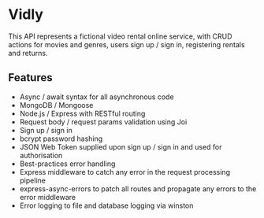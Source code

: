 # Vidly
This API represents a fictional video rental online service, with CRUD actions for movies and genres, users sign up / sign in, registering rentals and returns.

## Features
 - Async / await syntax for all asynchronous code
 - MongoDB / Mongoose
 - Node.js / Express with RESTful routing
 - Request body / request params validation using Joi
 - Sign up / sign in
 - bcrypt password hashing
 - JSON Web Token supplied upon sign up / sign in and used for authorisation
 - Best-practices error handling
 - Express middleware to catch any error in the request processing pipeline
 - express-async-errors to patch all routes and propagate any errors to the error middleware
 - Error logging to file and database logging via winston
